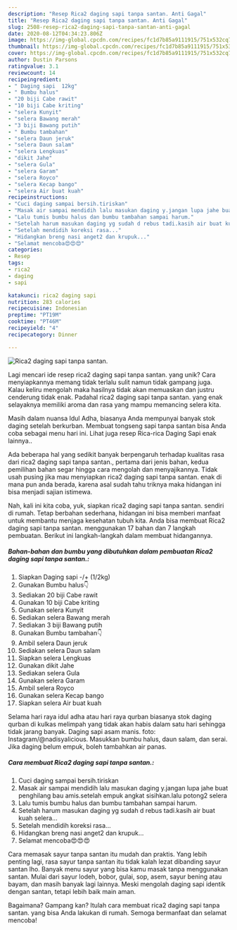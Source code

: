 ```yaml
---
description: "Resep Rica2 daging sapi tanpa santan. Anti Gagal"
title: "Resep Rica2 daging sapi tanpa santan. Anti Gagal"
slug: 2508-resep-rica2-daging-sapi-tanpa-santan-anti-gagal
date: 2020-08-12T04:34:23.806Z
image: https://img-global.cpcdn.com/recipes/fc1d7b85a9111915/751x532cq70/rica2-daging-sapi-tanpa-santan-foto-resep-utama.jpg
thumbnail: https://img-global.cpcdn.com/recipes/fc1d7b85a9111915/751x532cq70/rica2-daging-sapi-tanpa-santan-foto-resep-utama.jpg
cover: https://img-global.cpcdn.com/recipes/fc1d7b85a9111915/751x532cq70/rica2-daging-sapi-tanpa-santan-foto-resep-utama.jpg
author: Dustin Parsons
ratingvalue: 3.1
reviewcount: 14
recipeingredient:
- " Daging sapi  12kg"
- " Bumbu halus"
- "20 biji Cabe rawit"
- "10 biji Cabe kriting"
- "selera Kunyit"
- "selera Bawang merah"
- "3 biji Bawang putih"
- " Bumbu tambahan"
- "selera Daun jeruk"
- "selera Daun salam"
- "selera Lengkuas"
- "dikit Jahe"
- "selera Gula"
- "selera Garam"
- "selera Royco"
- "selera Kecap bango"
- "selera Air buat kuah"
recipeinstructions:
- "Cuci daging sampai bersih.tiriskan"
- "Masak air sampai mendidih lalu masukan daging y.jangan lupa jahe buat penghilang bau amis.setelah empuk angkat sisihkan.lalu potong2 selera"
- "Lalu tumis bumbu halus dan bumbu tambahan sampai harum."
- "Setelah harum masukan daging yg sudah d rebus tadi.kasih air buat kuah selera..."
- "Setelah mendidih koreksi rasa..."
- "Hidangkan breng nasi anget2 dan krupuk..."
- "Selamat mencoba😍😍😍"
categories:
- Resep
tags:
- rica2
- daging
- sapi

katakunci: rica2 daging sapi 
nutrition: 283 calories
recipecuisine: Indonesian
preptime: "PT19M"
cooktime: "PT46M"
recipeyield: "4"
recipecategory: Dinner

---
```



![Rica2 daging sapi tanpa santan.](https://img-global.cpcdn.com/recipes/fc1d7b85a9111915/751x532cq70/rica2-daging-sapi-tanpa-santan-foto-resep-utama.jpg)

Lagi mencari ide resep rica2 daging sapi tanpa santan. yang unik? Cara menyiapkannya memang tidak terlalu sulit namun tidak gampang juga. Kalau keliru mengolah maka hasilnya tidak akan memuaskan dan justru cenderung tidak enak. Padahal rica2 daging sapi tanpa santan. yang enak selayaknya memiliki aroma dan rasa yang mampu memancing selera kita.

Masih dalam nuansa Idul Adha, biasanya Anda mempunyai banyak stok daging setelah berkurban. Membuat tongseng sapi tanpa santan bisa Anda coba sebagai menu hari ini. Lihat juga resep Rica-rica Daging Sapi enak lainnya..

Ada beberapa hal yang sedikit banyak berpengaruh terhadap kualitas rasa dari rica2 daging sapi tanpa santan., pertama dari jenis bahan, kedua pemilihan bahan segar hingga cara mengolah dan menyajikannya. Tidak usah pusing jika mau menyiapkan rica2 daging sapi tanpa santan. enak di mana pun anda berada, karena asal sudah tahu triknya maka hidangan ini bisa menjadi sajian istimewa.


Nah, kali ini kita coba, yuk, siapkan rica2 daging sapi tanpa santan. sendiri di rumah. Tetap berbahan sederhana, hidangan ini bisa memberi manfaat untuk membantu menjaga kesehatan tubuh kita. Anda bisa membuat Rica2 daging sapi tanpa santan. menggunakan 17 bahan dan 7 langkah pembuatan. Berikut ini langkah-langkah dalam membuat hidangannya.

<!--inarticleads1-->

##### Bahan-bahan dan bumbu yang dibutuhkan dalam pembuatan Rica2 daging sapi tanpa santan.:

1. Siapkan  Daging sapi -/+ (1/2kg)
1. Gunakan  Bumbu halus👇
1. Sediakan 20 biji Cabe rawit
1. Gunakan 10 biji Cabe kriting
1. Gunakan selera Kunyit
1. Sediakan selera Bawang merah
1. Sediakan 3 biji Bawang putih
1. Gunakan  Bumbu tambahan👇
1. Ambil selera Daun jeruk
1. Sediakan selera Daun salam
1. Siapkan selera Lengkuas
1. Gunakan dikit Jahe
1. Sediakan selera Gula
1. Gunakan selera Garam
1. Ambil selera Royco
1. Gunakan selera Kecap bango
1. Siapkan selera Air buat kuah


Selama hari raya idul adha atau hari raya qurban biasanya stok daging qurban di kulkas melimpah yang tidak akan habis dalam satu hari sehingga tidak jarang banyak. Daging sapi asam manis. foto: Instagram/@nadisyalicious. Masukkan bumbu halus, daun salam, dan serai. Jika daging belum empuk, boleh tambahkan air panas. 

<!--inarticleads2-->

##### Cara membuat Rica2 daging sapi tanpa santan.:

1. Cuci daging sampai bersih.tiriskan
1. Masak air sampai mendidih lalu masukan daging y.jangan lupa jahe buat penghilang bau amis.setelah empuk angkat sisihkan.lalu potong2 selera
1. Lalu tumis bumbu halus dan bumbu tambahan sampai harum.
1. Setelah harum masukan daging yg sudah d rebus tadi.kasih air buat kuah selera...
1. Setelah mendidih koreksi rasa...
1. Hidangkan breng nasi anget2 dan krupuk...
1. Selamat mencoba😍😍😍


Cara memasak sayur tanpa santan itu mudah dan praktis. Yang lebih penting lagi, rasa sayur tanpa santan itu tidak kalah lezat dibanding sayur santan lho. Banyak menu sayur yang bisa kamu masak tanpa menggunakan santan. Mulai dari sayur lodeh, bobor, gulai, sop, asem, sayur bening atau bayam, dan masih banyak lagi lainnya. Meski mengolah daging sapi identik dengan santan, tetapi lebih baik main aman. 

Bagaimana? Gampang kan? Itulah cara membuat rica2 daging sapi tanpa santan. yang bisa Anda lakukan di rumah. Semoga bermanfaat dan selamat mencoba!
